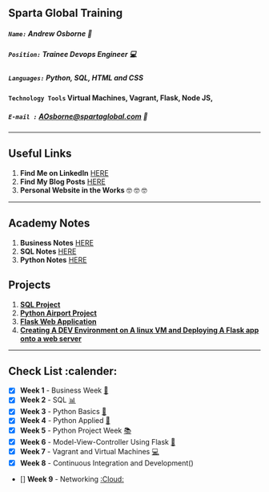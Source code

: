 ## Sparta Global Training
##### `Name:` Andrew Osborne :office:
##### `Position:` Trainee Devops Engineer :computer:
##### `Languages:` Python, SQL, HTML and CSS
#### `Technology Tools` Virtual Machines, Vagrant, Flask, Node JS,
##### `E-mail :` AOsborne@spartaglobal.com :email:
___

## **Useful Links**

1. **Find Me on LinkedIn** [HERE](https://www.linkedin.com/in/andrew-osborne-52a46917b)
2. **Find My Blog Posts** [HERE](https://medium.com/@aosborne99/my-first-month-learning-to-code-476c5dc56871)
3. **Personal Website in the Works** :nerd_face: :nerd_face: :nerd_face:

___

## **Academy Notes**
1. **Business Notes** [HERE](/Week%201%20Business%20Week)
2. **SQL Notes** [HERE](Week%202%20SQL%20Week)
3. **Python Notes** [HERE](Week%203%20Python%20Week)

## **Projects**
1. [**SQL Project**](https://github.com/aosborne17/DevOps-Training/tree/master/Week%202%20SQL%20Week/SQL%20Project)
2. [**Python Airport Project**](https://github.com/aosbornee17/Sparta_Airport_Project)
3. [**Flask Web Application**](https://github.com/aosborne17/Flask-App)
4. [**Creating A DEV Environment on A linux VM and Deploying A Flask app onto a web server**](https://github.com/aosborne17/Flask-With-Vagrant)



___
## **Check List** :calender:

- [x] **Week 1** - Business Week [:briefcase:](https://github.com/aosborne17/DevOps_Training/tree/master/Week%201%20Business%20Week)
- [x] **Week 2** - SQL [:bar_chart:](https://github.com/aosborne17/DevOps_Training/tree/master/Week%202%20SQL%20Week)
- [x] **Week 3** - Python Basics [:snake:](https://github.com/aosborne17/DevOps_Training/tree/master/Week%203%20Python%20Week)
- [x] **Week 4** - Python Applied [:robot:](https://github.com/aosborne17/DevOps_Training/tree/master/Week%204%20Python%20Applied%20Week)
- [x] **Week 5** - Python Project Week [:books:](https://github.com/aosbornee17/Sparta_Airport_Project)
- [x] **Week 6** - Model-View-Controller Using Flask [:mag_right:](https://github.com/aosborne17/mvc_flask)
- [x] **Week 7** - Vagrant and Virtual Machines [:computer:](https://github.com/aosborne17/Vagrant-Introduction)
- [x] **Week 8** - Continuous Integration and Development()
- []  **Week 9** - Networking [:Cloud:]()
